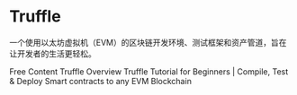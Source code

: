 # Truffle

一个使用以太坊虚拟机（EVM）的区块链开发环境、测试框架和资产管道，旨在让开发者的生活更轻松。

<ResourceGroupTitle>Free Content</ResourceGroupTitle>
<BadgeLink colorScheme='yellow' badgeText='Read' href='https://trufflesuite.com/docs/truffle/'>Truffle Overview</BadgeLink>
<BadgeLink badgeText='Watch' href='https://youtu.be/62f757RVEvU'>Truffle Tutorial for Beginners | Compile, Test & Deploy Smart contracts to any EVM Blockchain</BadgeLink>
